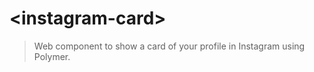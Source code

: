 # &lt;instagram-card&gt;

> Web component to show a card of your profile in Instagram using Polymer.
